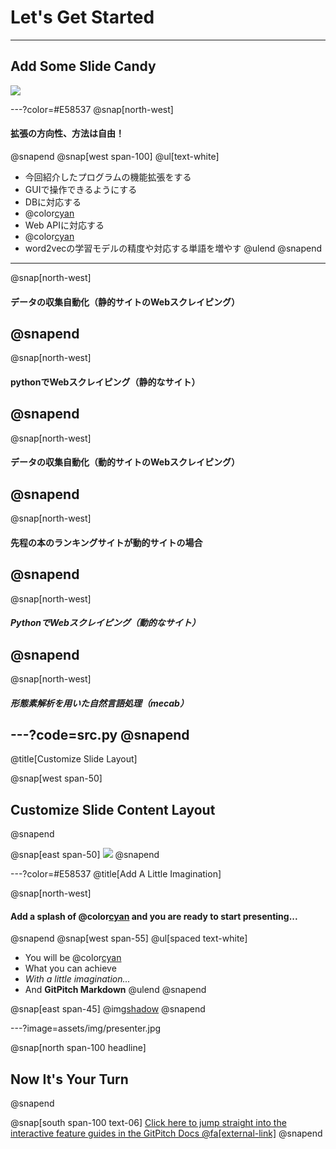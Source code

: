 # Let's Get Started

---
## Add Some Slide Candy
![](assets/img/presentation.png)

---?color=#E58537
@snap[north-west]
#### **拡張の方向性、方法は自由！**
@snapend
@snap[west span-100]
@ul[text-white]
- 今回紹介したプログラムの機能拡張をする
- GUIで操作できるようにする
- DBに対応する
- @color[cyan](***データの取得方法を工夫する（Webスクレイピング）***)
- Web APIに対応する
- @color[cyan](***形態素解析を用いた自然言語処理***)
- word2vecの学習モデルの精度や対応する単語を増やす
@ulend
@snapend
---
@snap[north-west]
#### データの収集自動化（静的サイトのWebスクレイピング）
@snapend
---
@snap[north-west]
#### pythonでWebスクレイピング（静的なサイト）
@snapend
---
@snap[north-west]
#### データの収集自動化（動的サイトのWebスクレイピング）
@snapend
---
@snap[north-west]
#### 先程の本のランキングサイトが動的サイトの場合
@snapend
---
@snap[north-west]
##### PythonでWebスクレイピング（動的なサイト）
@snapend
---
@snap[north-west]
##### 形態素解析を用いた自然言語処理（mecab）
---?code=src.py
@snapend
---

@title[Customize Slide Layout]


@snap[west span-50]
## Customize Slide Content Layout
@snapend

@snap[east span-50]
![](assets/img/presentation.png)
@snapend

---?color=#E58537
@title[Add A Little Imagination]

@snap[north-west]
#### Add a splash of @color[cyan](**color**) and you are ready to start presenting...
@snapend
@snap[west span-55]
@ul[spaced text-white]
- You will be @color[cyan](**amazed**)
- What you can achieve
- *With a little imagination...*
- And **GitPitch Markdown**
@ulend
@snapend

@snap[east span-45]
@img[shadow](assets/img/conference.png)
@snapend

---?image=assets/img/presenter.jpg

@snap[north span-100 headline]
## Now It's Your Turn
@snapend

@snap[south span-100 text-06]
[Click here to jump straight into the interactive feature guides in the GitPitch Docs @fa[external-link]](https://gitpitch.com/docs/getting-started/tutorial/)
@snapend
